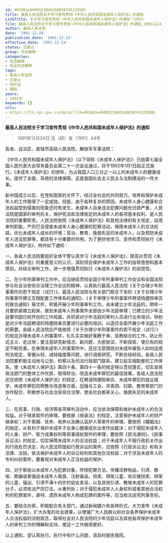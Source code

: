 ```yaml
---
id: 402881e46005230d016005874512050b
title: 最高人民法院关于学习宣传贯彻《中华人民共和国未成年人保护法》的通知
LinkTitle: 关于学习宣传贯彻《中华人民共和国未成年人保护法》的通知（1991）
file: 最高人民法院关于学习宣传贯彻《中华人民共和国未成年人保护法》的通知_19911224_402881e46005230d016005874512050b.docx
author: 最高人民法院
date: '1991-12-24'
publication_date: '1991-12-24'
effective_date: '1991-12-24'
status: 已废止
group: 司法解释
categories:
- 司法解释
- 高法司法解释
tags:
- 最高人民法院
- 已废止
- 保护法
- 通知
years:
- 1991年
keywords: []
urls:
- https://flk.npc.gov.cn/detail?id=402881e46005230d016005874512050b
---
```


**最高人民法院关于学习宣传贯彻《中华人民共和国未成年人保护法》的通知**

> 1991年12月24日 法（研）发〔1991〕44号

各省、自治区、直辖市高级人民法院，解放军军事法院：

《中华人民共和国未成年人保护法》（以下简称《未成年人保护法》）已由第七届全国人民代表大会常务委员会第二十一次会议通过，将于1992年1月1日起正式施行。《未成年人保护法》的颁布，为占我国人口三分之一以上的未成年人的健康成长，提供了全面、系统的法律保障。这是我国社会主义民主与法制建设的一件大事。

新中国成立以后，在党和国家的关怀下，经过全社会的共同努力，培养和保护未成年人的工作取得了一定成效。但是，由于各种复杂的原因，未成年人身心健康和合法权益受到侵害的现象还时有发生，未成年人自身违法犯罪问题也日趋严重，人民法院是国家的审判机关，保护宪法和法律规定的未成年人的各项基本权利，是人民法院的重要职责。人民法院依照《未成年人保护法》和其他法律的有关规定，运用审判职能，严厉打击侵害未成年人身心健康的犯罪活动，保障未成年人的合法权益，优化未成年人成长的环境；惩治、教育、挽救失足的未成年人，以及预防未成年人违法犯罪等，都具有十分重要的作用。为了更好地学习、宣传和贯彻执行《未成年人保护法》，特作如下通知：

一、各级人民法院要组织全体干警认真学习《未成年人保护法》，提高对贯彻《未成年人保护法》的重要意义的认识，深刻领会保护未成年人工作的指导思想和基本原则，并结合审判工作，进一步增强贯彻执行《未成年人保护法》的自觉性。

二、在少年刑事审判工作中，应当继续贯彻全国少年刑事审判工作会议和全国法院参与社会治安综合治理工作会议的精神，认真执行最高人民法院《关于办理少年刑事案件的若干规定（试行）》，最高人民法院与有关部门联合下发的《关于办理少年刑事案件建立互相配套工作体系的通知》、《关于审理少年刑事案件聘请特邀陪审员的联合通知》等文件，积极开展少年刑事审判工作。尚未建立少年法庭的，明年一月要抓紧建立起来，做到未成年人刑事案件全部由少年法庭审理；已建立的少年法庭要巩固已经开创的工作局面，并抓紧对少年法庭的审判人员进行业务培训，特别是对少年法庭聘请的特邀陪审员要进行必要的培训，以适应全面开展少年法庭工作的需要。各级人民法院应严格依照《关于办理少年刑事案件的若干规定（试行）》的规定办理未成年人刑事案件，扎扎实实做好寓教于审、惩教结合的工作，防止形式主义、走过场；要注意研究新情况、新问题，大胆尝试，不断探索，使已有的规定不断完善。在审理未成年人刑事案件中，还应注意围绕对未成年被告人如何适用刑法规定，掌握从轻、减轻幅度等问题，进行调查研究，不断总结经验。各级人民法院要积极主动地与公安、检察以及司法行政部门联系，建立起互相配套的工作体系，使《未成年人保护法》第四十条、第四十一条的规定得以贯彻落实，切实发挥政法部门的整体工作优势，取得矫治、改造未成年罪犯的最佳效果。各级人民法院还应依照《未成年人保护法》的规定，在聘请特邀陪审员、未成年罪犯的就业就学、未成年罪犯的帮教与改造等方面，加强与工会、共青团、妇联、教育等部门的协作配合，积极参与社会治安综合治理，使全社会都来关心、挽救失足的未成年人。

三、在民事、行政、经济等各项审判活动中，应当依法保障和维护未成年人的合法权益。对于继承案件的审理，要依据《继承法》的规定，注意保护未成年人的财产继承权；对于离婚、抚养、收养以及确认监护人等案件的审理，要依照《婚姻法》的规定，从有利于保护未成年子女身心健康成长出发作出裁决；对于侵犯未成年人的人身、财产、智力成果权利等民事侵权案件的审理，要依照《民法通则》、《民事诉讼法》的规定，切实保障未成年人的合法权益；对于未成年人不服行政机关作出的行政处罚决定，向人民法院提起行政诉讼的案件，应依照《行政诉讼法》和有关法律、法规，依法保护未成年人的诉讼权利和其他合法权益；对于涉及未成年人的专利纠纷案件，要重视对未成年人正当权益的保护。

四、对于那些以未成年人为犯罪对象，传授犯罪方法，传播淫秽物品，引诱、教唆、欺骗或者强迫未成年人吸食、注射毒品，拐卖、绑架儿童，收买被拐卖、绑架的儿童，强迫、引诱不满十四岁的幼女卖淫，以及其他引诱、教唆未成年人的犯罪分子，必须依法严厉打击，从重判处；对于侵犯未成年人人身权利或者其他合法权利的犯罪案件，虐待、遗弃未成年人构成犯罪的案件等，应当依法追究刑事责任。

五、要结合办案，积极配合有关部门，通过新闻媒介和各种形式，大力宣传《未成年人保护法》，扩大办案的社会效果，以增强广大人民群众和社会各界保护未成年人合法权益的法制观念，取得社会对人民法院的少年法庭以及其他各项保护未成年人的审判工作的理解和支持，使这一工作做得更好。

以上通知，望认真执行。执行中有什么问题，请及时报告我院。
